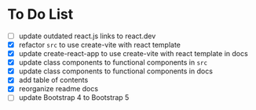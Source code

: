 # To Do List

- [ ] update outdated react.js links to react.dev
- [x] refactor `src` to use create-vite with react template
- [x] update create-react-app to use create-vite with react template in docs
- [x] update class components to functional components in `src`
- [x] update class components to functional components in docs
- [x] add table of contents
- [x] reorganize readme docs
- [ ] update Bootstrap 4 to Bootstrap 5
